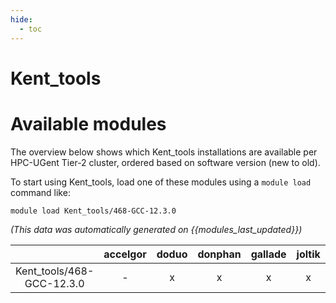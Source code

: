 ```yaml
---
hide:
  - toc
---
```


Kent_tools
==========

# Available modules


The overview below shows which Kent_tools installations are available per HPC-UGent Tier-2 cluster, ordered based on software version (new to old).

To start using Kent_tools, load one of these modules using a `module load` command like:

```shell
module load Kent_tools/468-GCC-12.3.0
```

*(This data was automatically generated on {{modules_last_updated}})*  

| |accelgor|doduo|donphan|gallade|joltik|litleo|shinx|
| :---: | :---: | :---: | :---: | :---: | :---: | :---: | :---: |
|Kent_tools/468-GCC-12.3.0|-|x|x|x|x|x|x|
